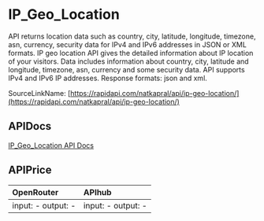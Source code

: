 # IP_Geo_Location

API returns location data such as country, city, latitude, longitude, timezone, asn, currency, security data for IPv4 and IPv6 addresses in JSON or XML formats.  IP geo location API gives the detailed information about IP location of your visitors. Data includes information about country, city, latitude and longitude, timezone, asn, currency and some security data. API supports IPv4 and IPv6 IP addresses. Response formats: json and xml.  

SourceLinkName: [https://rapidapi.com/natkapral/api/ip-geo-location/](https://rapidapi.com/natkapral/api/ip-geo-location/)

## APIDocs

[IP_Geo_Location API Docs](../apis/IP_Geo_Location.md)

## APIPrice

| OpenRouter | APIhub |
|:---|:---|
| input: - output: - | input: - output: - |
